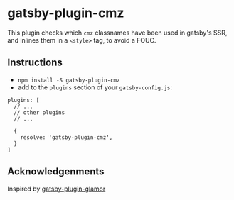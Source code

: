 # gatsby-plugin-cmz

This plugin checks which `cmz` classnames have been used in gatsby's SSR, and inlines them in a `<style>` tag, to avoid a FOUC.

## Instructions

- `npm install -S gatsby-plugin-cmz`
- add to the `plugins` section of your `gatsby-config.js`:

```
plugins: [
  // ...
  // other plugins
  // ...
  
  {
    resolve: 'gatsby-plugin-cmz',
  }
]
```

## Acknowledgenments

Inspired by [gatsby-plugin-glamor](https://github.com/gatsbyjs/gatsby/tree/master/packages/gatsby-plugin-glamor)
